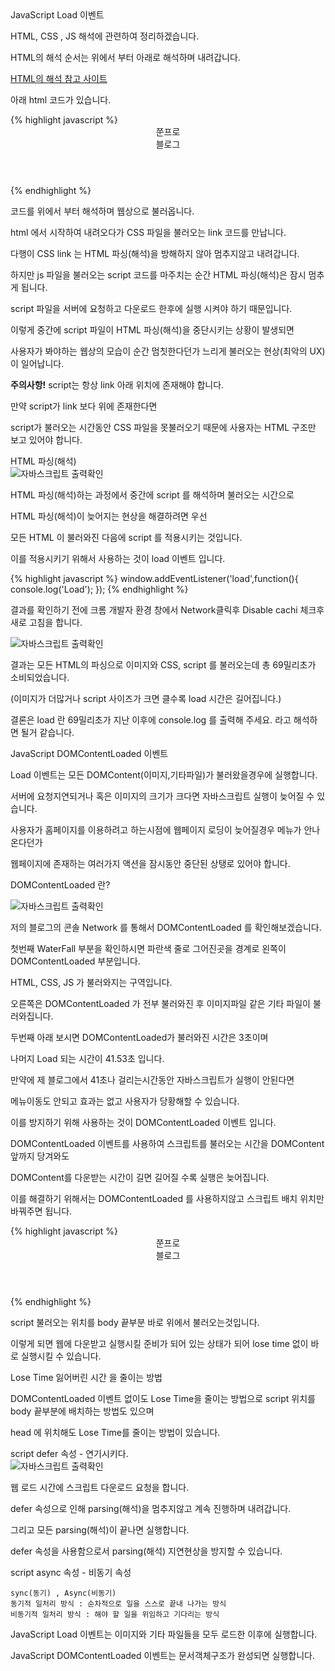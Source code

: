 <div class="box">
  <div class="small-title">JavaScript Load 이벤트</div>
  <p>HTML, CSS , JS 해석에 관련하여 정리하겠습니다.</p>
  <p>HTML의 해석 순서는 위에서 부터 아래로 해석하며 내려갑니다.</p>
  <div class="pro-txt">
    <a href="https://www.growingwiththeweb.com/2014/02/async-vs-defer-attributes.html" target="_balnk">HTML의 해석 참고 사이트</a>
  </div>
  <p>아래 html 코드가 있습니다.</p>
{% highlight javascript %}
<!DOCTYPE html>
<html lang="ko-KR">
  <head>
  <meta charset="UTF-8">
  <title>Javascript Slide Example</title>
  <link rel="stylesheet" href="link">
  <script src="link_1"></script>
  <script src="link_2"></script>
  </head>
    <body>
      <header>
        <div class="JJun">쭌프로</div>
          <div>블로그</div>
        </header>
    </body>
</html>
{% endhighlight %}
  <p>코드를 위에서 부터 해석하며 웹상으로 불러옵니다.</p>
  <p>html 에서 시작하여 내려오다가 CSS 파일을 불러오는 link 코드를 만납니다.</p>
  <p>다행이 CSS link 는 HTML 파싱(해석)을 방해하지 않아 멈추지않고 내려갑니다.</p>
  <p>하지만 js 파일을 불러오는 script 코드를 마주치는 순간 HTML 파싱(해석)은 잠시 멈추게 됩니다.</p>
  <p>script 파일을 서버에 요청하고 다운로드 한후에 실행 시켜야 하기 때문입니다.</p>
  <p>이렇게 중간에 script 파일이 HTML 파싱(해석)을 중단시키는 상황이 발생되면</p>
  <p>사용자가 봐야하는 웹상의 모습이 순간 멈칫한다던가 느리게 불러오는 현상(최악의 UX)이 일어납니다.</p>
  <p><strong>주의사항!</strong> script는 항상 link 아래 위치에 존재해야 합니다.</p>
  <p>만약 script가 link 보다 위에 존재한다면</p>
  <p>script가 불러오는 시간동안 CSS 파일을 못불러오기 때문에 사용자는 HTML 구조만 보고 있어야 합니다.</p>
</div>

<div class="box">
  <div class="small-title">HTML 파싱(해석)</div>
  <div class="img-box">
     <img src="{{ site.baseurl }}/static/img/post/2018-10-01-1.png" alt="자바스크립트 출력확인" />
  </div>
  <p>HTML 파싱(해석)하는 과정에서 중간에 script 를 해석하며 불러오는 시간으로</p>
  <p>HTML 파싱(해석)이 늦어지는 현상을 해결하려면 우선</p>
  <p>모든 HTML 이 불러와진 다음에 script 를 적용시키는 것입니다.</p>
  <p>이를 적용시키기 위해서 사용하는 것이 load 이벤트 입니다.</p>
{% highlight javascript %}
window.addEventListener('load',function(){
	console.log('Load');
});
{% endhighlight %}
  <p>결과를 확인하기 전에 크롬 개발자 환경 창에서 Network클릭후 Disable cachi 체크후 새로 고침을 합니다.</p>
  <div class="img-box">
     <img src="{{ site.baseurl }}/static/img/post/2018-10-01-1.png" alt="자바스크립트 출력확인" />
  </div>
  <p>결과는 모든 HTML의 파싱으로 이미지와 CSS, script 를 불러오는데 총 69밀리초가 소비되었습니다.</p>
  <p>(이미지가 더많거나 script 사이즈가 크면 클수록 load 시간은 길어집니다.)</p>
  <p>결론은 load 란 69밀리초가 지난 이후에 console.log 를 출력해 주세요. 라고 해석하면 될거 같습니다. </p>
</div>

<div class="box">
	<div class="small-title">JavaScript DOMContentLoaded 이벤트</div>
	<p>Load 이벤트는 모든 DOMContent(이미지,기타파일)가 불러왔을경우에 실행합니다.</p>
	<p>서버에 요청지연되거나 혹은 이미지의 크기가 크다면 자바스크립트 실행이 늦어질 수 있습니다.</p>
	<p>사용자가 홈페이지를 이용하려고 하는시점에 웹페이지 로딩이 늦어질경우 메뉴가 안나온다던가</p>
	<p>웹페이지에 존재하는 여러가지 액션을 잠시동안 중단된 상탱로 있어야 합니다.</p>
</div>

<div class="box">
	<p>DOMContentLoaded 란?</p>
	<div class="img-box">
	   <img src="{{ site.baseurl }}/static/img/post/2018-10-01-2.png" alt="자바스크립트 출력확인" />
	</div>
	<p>저의 블로그의 콘솔 Network 를 통해서 DOMContentLoaded 를 확인해보겠습니다.</p>
	<p>첫번째 WaterFall 부분을 확인하시면 파란색 줄로 그어진곳을 경계로 왼쪽이 DOMContentLoaded 부분입니다.</p>
	<p>HTML, CSS, JS 가 불러와지는 구역입니다.</p>
	<p>오른쪽은 DOMContentLoaded 가 전부 불러와진 후 이미지파일 같은 기타 파일이 불러와집니다.</p>
	<p>두번째 아래 보시면 DOMContentLoaded가 불러와진 시간은 3초이며</p>
	<p>나머지 Load 되는 시간이 41.53초 입니다.</p>
	<p>만약에 제 블로그에서 41초나 걸리는시간동안 자바스크립트가 실행이 안된다면</p>
	<p>메뉴이동도 안되고 효과는 없고 사용자가 당황해할 수 있습니다.</p>
	<p>이를 방지하기 위해 사용하는 것이 DOMContentLoaded 이벤트 입니다.</p>
</div>

<div class="box">
	<p>DOMContentLoaded 이벤트를 사용하여 스크립트를 불러오는 시간을 DOMContent 앞까지 당겨와도</p>
	<p>DOMContent를 다운받는 시간이 길면 길어질 수록 실행은 늦어집니다.</p>
	<p>이를 해결하기 위해서는 DOMContentLoaded 를 사용하지않고 스크립트 배치 위치만 바꿔주면 됩니다.</p>
	{% highlight javascript %}
	<!DOCTYPE html>
	<html lang="ko-KR">
	  <head>
	  <meta charset="UTF-8">
	  <title>Javascript Slide Example</title>
	  <link rel="stylesheet" href="link">
	  </head>
	    <body>
	      <header>
		<div class="JJun">쭌프로</div>
		  <div>블로그</div>
		</header>
		<script src="link_1"></script>
		<script src="link_2"></script>
	    </body>
	</html>
	{% endhighlight %}
	<p>script 불러오는 위치를 body 끝부분 바로 위에서 불러오는것입니다.</p>
	<p>이렇게 되면 웹에 다운받고 실행시킬 준비가 되어 있는 상태가 되어 lose time 없이 바로 실행시킬 수 있습니다.</p>
</div>

<div class="box">
	<div class="small-title">Lose Time 잃어버린 시간 을 줄이는 방법</div>
	<p>DOMContentLoaded 이벤트 없이도 Lose Time을 줄이는 방법으로 script 위치를 body 끝부분에 배치하는 방법도 있으며</p>
	<p>head 에 위치해도 Lose Time를 줄이는 방법이 있습니다.</p>
	<div class="small-title">script defer 속성 - 연기시키다.</div>
	<div class="img-box">
	   <img src="{{ site.baseurl }}/static/img/post/2018-10-01-4.png" alt="자바스크립트 출력확인" />
	</div>
	<p>웹 로드 시간에 스크립트 다운로드 요청을 합니다.</p>
	<p>defer 속성으로 인해 parsing(해석)을 멈추지않고 계속 진행하며 내려갑니다.</p>
	<p>그리고 모든 parsing(해석)이 끝나면 실행합니다.</p>
	<p>defer 속성을 사용함으로서 parsing(해석) 지연현상을 방지할 수 있습니다.</p>
</div>

<div class="box">
	<div class="small-title">script async 속성 - 비동기 속성</div>
	
	sync(동기) , Async(비동기)
	동기적 일처리 방식 : 순차적으로 일을 스스로 끝내 나가는 방식
	비동기적 일처리 방식 : 해야 할 일을 위임하고 기다리는 방식

</div>

<div class="box">
	<p>JavaScript Load 이벤트는 이미지와 기타 파일들을 모두 로드한 이후에 실행합니다.</p>
	<p>JavaScript DOMContentLoaded 이벤트는 문서객체구조가 완성되면 실행합니다.</p>
</div>
